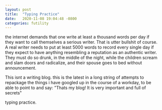 ```yaml
---
layout: post
title:  "Typing Practice"
date:   2020-11-08 19:04:48 -0800
categories: futility
---
```

the internet demands that one write at least a thousand words per day if they want to call themselves a serious writer. That is utter bullshit of course. A real writer needs to put at least 5000 words to record every single day if they expect to have anything resembling a reputation as an authentic writer. They must do so drunk, in the middle of the night, while the children scream and slam doors and radicalize, and their spouse goes to bed without announcement.

This isnt a writing blog. this is the latest in a long string of attempts to repackage the things i have googled up in the course of a workday, to be able to point to and say: "Thats my blog! It is very important and full of secrets"

typing practice. 


